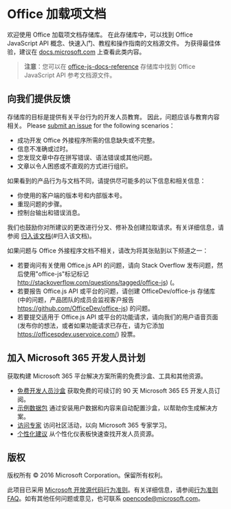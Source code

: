 # <a name="office-add-ins-documentation"></a>Office 加载项文档

欢迎使用 Office 加载项文档存储库。 在此存储库中，可以找到 Office JavaScript API 概念、快速入门、教程和操作指南的文档源文件。 为获得最佳体验，建议在 [docs.microsoft.com](https://docs.microsoft.com/office/dev/add-ins) 上查看此类内容。

> **注意**：您可以在 [office-js-docs-reference](https://github.com/OfficeDev/office-js-docs-reference) 存储库中找到 Office JavaScript API 参考文档源文件。

## <a name="give-us-your-feedback"></a>向我们提供反馈

存储库的目标是提供有关平台行为的开发人员教育。 因此，问题应该与教育内容相关。 Please [submit an issue](https://github.com/OfficeDev/office-js-docs-pr/issues) for the following scenarios：

 - 成功开发 Office 外接程序所需的信息缺失或不完整。
 - 信息不准确或过时。
 - 您发现文章中存在拼写错误、语法错误或其他问题。
 - 文章以令人困惑或不直观的方式进行组织。
 
如果看到的产品行为与文档不同，请提供尽可能多的以下信息和相关信息：

 - 你使用的客户端的版本号和内部版本号。
 - 重现问题的步骤。
 - 控制台输出和错误消息。
 
我们也鼓励你对所建议的更改进行分叉、修补及创建拉取请求。有关详细信息，请参阅 [归入该文档](Contributing.md)(#归入该文档)。 

如果问题与 Office 外接程序文档不相关，请改为将其张贴到以下频道之一：

 - 若要询问有关使用 Office.js API 的问题，请向 Stack Overflow 发布问题，然后使用"office-js"标记标记 http://stackoverflow.com/questions/tagged/office-js) (。
 - 若要报告 Office.js API 或平台的问题，请创建 OfficeDev/office-js 存储库 (中的问题，产品团队的成员会监视客户报告 https://github.com/OfficeDev/office-js) 的问题。
 - 若要提交适用于 Office.js API 或平台的功能请求，请向我们的用户语音页面 (发布你的想法，或者如果功能请求已存在，请为它添加 https://officespdev.uservoice.com/) 投票。
 
## <a name="join-the-microsoft-365-developer-program"></a>加入 Microsoft 365 开发人员计划
获取构建 Microsoft 365 平台解决方案所需的免费沙盒、工具和其他资源。
- [免费开发人员沙盒](https://developer.microsoft.com/microsoft-365/dev-program#Subscription) 获取免费的可续订的 90 天 Microsoft 365 E5 开发人员订阅。
- [示例数据包](https://developer.microsoft.com/microsoft-365/dev-program#Sample) 通过安装用户数据和内容来自动配置沙盒，以帮助你生成解决方案。
- [访问专家](https://developer.microsoft.com/microsoft-365/dev-program#Experts) 访问社区活动，以向 Microsoft 365 专家学习。
- [个性化建议](https://developer.microsoft.com/microsoft-365/dev-program#Recommendations) 从个性化仪表板快速查找开发人员资源。


## <a name="copyright"></a>版权

版权所有 © 2016 Microsoft Corporation。保留所有权利。


此项目已采用 [Microsoft 开放源代码行为准则](https://opensource.microsoft.com/codeofconduct/)。有关详细信息，请参阅[行为准则 FAQ](https://opensource.microsoft.com/codeofconduct/faq/)。如有其他任何问题或意见，也可联系 [opencode@microsoft.com](mailto:opencode@microsoft.com)。
